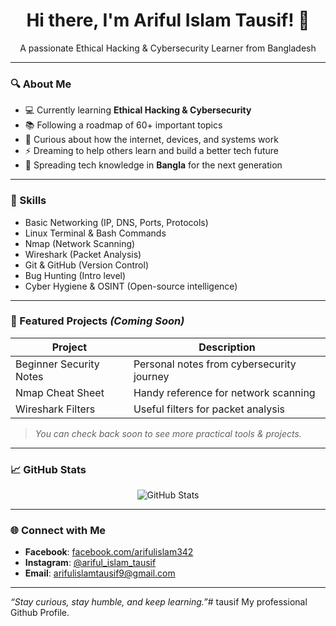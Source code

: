 <h1 align="center">Hi there, I'm Ariful Islam Tausif! 👋</h1>
<p align="center">
  A passionate Ethical Hacking & Cybersecurity Learner from Bangladesh  
</p>

---

### 🔍 About Me

- 💻 Currently learning **Ethical Hacking & Cybersecurity**
- 📚 Following a roadmap of 60+ important topics
- 🧠 Curious about how the internet, devices, and systems work
- ⚡ Dreaming to help others learn and build a better tech future
- 🌱 Spreading tech knowledge in **Bangla** for the next generation

---

### 🚀 Skills

- Basic Networking (IP, DNS, Ports, Protocols)
- Linux Terminal & Bash Commands
- Nmap (Network Scanning)
- Wireshark (Packet Analysis)
- Git & GitHub (Version Control)
- Bug Hunting (Intro level)
- Cyber Hygiene & OSINT (Open-source intelligence)

---

### 📂 Featured Projects *(Coming Soon)*

| Project | Description |
|--------|-------------|
| Beginner Security Notes | Personal notes from cybersecurity journey |
| Nmap Cheat Sheet | Handy reference for network scanning |
| Wireshark Filters | Useful filters for packet analysis |

> *You can check back soon to see more practical tools & projects.*

---

### 📈 GitHub Stats

<p align="center">
  <img src="https://github-readme-stats.vercel.app/api?username=tausif342&show_icons=true&theme=tokyonight" alt="GitHub Stats" />
</p>

---

### 🌐 Connect with Me

- **Facebook**: [facebook.com/arifulislam342](https://www.facebook.com/arifulislam342)
- **Instagram**: [@ariful_islam_tausif](https://www.instagram.com/ariful_islam_tausif?igsh=ZWR5emNuZm91ZXFh)
- **Email**: arifulislamtausif9@gmail.com

---

_“Stay curious, stay humble, and keep learning.”_# tausif
My professional Github Profile.
